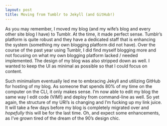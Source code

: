 ```yaml
---
layout: post
title: Moving from Tumblr to Jekyll (and GitHub!)
---
```


As you may remember, I moved my blog (and my wife’s blog and every other site blog I have) to Tumblr. At the time, it made perfect sense. Tumblr’s platform is quite robust and they have a dedicated staff that is enhancing the system (something my own blogging platform did not have). Over the course of the past year using Tumblr, I did find myself blogging more and not focusing on what my own blogging platform lacked / needed implemented. The design of my blog was also stripped down as well. I wanted to keep the UI as minimal as possible so that I could focus on content.

Such minimalism eventually led me to embracing Jekyll and utilizing GitHub for hosting of my blog. As someone that spends 80% of my time on the computer on the CLI, it only makes sense. I’m now able to edit my blog the same way I edit code (VIM!) and deploy from command-line as well. So yet again, the structure of my URI’s is changing and I’m fucking up my link juice. It will take a few days before my blog is completely migrated over and *hopefully* this will be for the last time. Oh, and expect some enhancements, as I’ve grown tired of the dream of the 90’s design chic.
